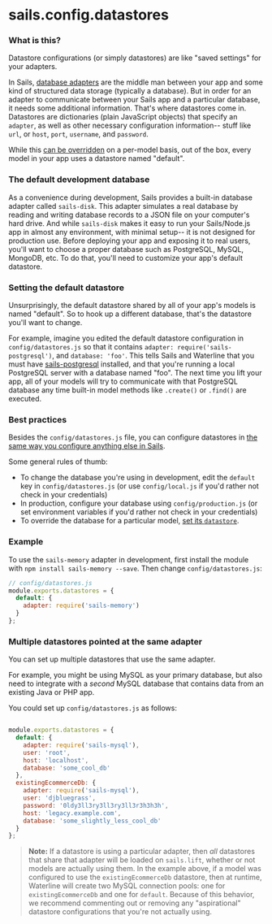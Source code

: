 # sails.config.datastores

### What is this?

Datastore configurations (or simply datastores) are like "saved settings" for your adapters.

In Sails, [database adapters](http://sailsjs.com/documentation/concepts/extending-sails/adapters) are the middle man between your app and some kind of structured data storage (typically a database).  But in order for an adapter to communicate between your Sails app and a particular database, it needs some additional information.  That's where datastores come in.  Datastores are dictionaries (plain JavaScript objects) that specify an `adapter`, as well as other necessary configuration information-- stuff like `url`, or `host`, `port`, `username`, and `password`.

While this [can be overridden](http://sailsjs.com/documentation/concepts/orm/model-settings) on a per-model basis, out of the box, every model in your app uses a datastore named "default".


### The default development database
As a convenience during development, Sails provides a built-in database adapter called `sails-disk`.  This adapter simulates a real database by reading and writing database records to a JSON file on your computer's hard drive.  And while `sails-disk` makes it easy to run your Sails/Node.js app in almost any environment, with minimal setup-- it is not designed for production use.  Before deploying your app and exposing it to real users, you'll want to choose a proper database such as PostgreSQL, MySQL, MongoDB, etc.  To do that, you'll need to customize your app's default datastore.

### Setting the default datastore
Unsurprisingly, the default datastore shared by all of your app's models is named "default".  So to hook up a different database, that's the datastore you'll want to change.

For example, imagine you edited the default datastore configuration in `config/datastores.js` so that it contains `adapter: require('sails-postgresql')`, and `database: 'foo'`.  This tells Sails and Waterline that you must have [sails-postgresql](http://npmjs.com/package/sails-postgresql) installed, and that you're running a local PostgreSQL server with a database named "foo".  The next time you lift your app, all of your models will try to communicate with that PostgreSQL database any time built-in model methods like `.create()` or `.find()` are executed.

### Best practices
Besides the `config/datastores.js` file, you can configure datastores in [the same way you configure anything else in Sails](http://sailsjs.com/documentation/concepts/configuration).

Some general rules of thumb:

+ To change the database you're using in development, edit the `default` key in `config/datastores.js` (or use `config/local.js` if you'd rather not check in your credentials)
+ In production, configure your database using `config/production.js` (or set environment variables if you'd rather not check in your credentials)
+ To override the database for a particular model, [set its `datastore`](http://sailsjs.com/documentation/concepts/models-and-orm/model-settings#?datastore).



### Example

To use the `sails-memory` adapter in development, first install the module with `npm install sails-memory --save`.  Then change `config/datastores.js`:

```javascript
// config/datastores.js
module.exports.datastores = {
  default: {
    adapter: require('sails-memory')
  }
};
```


### Multiple datastores pointed at the same adapter

You can set up multiple datastores that use the same adapter.

For example, you might be using MySQL as your primary database, but also need to integrate with a _second_ MySQL database that contains data from an existing Java or PHP app.

You could set up `config/datastores.js` as follows:

```javascript

module.exports.datastores = {
  default: {
    adapter: require('sails-mysql'),
    user: 'root',
    host: 'localhost',
    database: 'some_cool_db'
  },
  existingEcommerceDb: {
    adapter: require('sails-mysql'),
    user: 'djbluegrass',
    password: '0ldy3ll3ry3ll3ry3ll3r3h3h3h',
    host: 'legacy.example.com',
    database: 'some_slightly_less_cool_db'
  }
};

```

> **Note:** If a datastore is using a particular adapter, then _all_ datastores that share that adapter will be loaded on `sails.lift`, whether or not models are actually using them.  In the example above, if a model was configured to use the `existingEcommerceDb` datastore, then at runtime, Waterline will create two MySQL connection pools: one for `existingEcommerceDb` and one for `default`.  Because of this behavior, we recommend commenting out or removing any "aspirational" datastore configurations that you're not actually using.



<docmeta name="displayName" value="sails.config.datastores">
<docmeta name="pageType" value="property">
